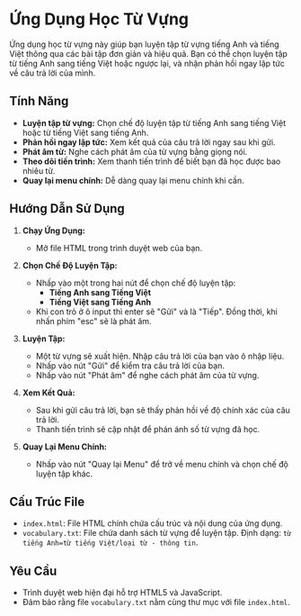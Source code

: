 # Ứng Dụng Học Từ Vựng

Ứng dụng học từ vựng này giúp bạn luyện tập từ vựng tiếng Anh và tiếng Việt thông qua các bài tập đơn giản và hiệu quả. Bạn có thể chọn luyện tập từ tiếng Anh sang tiếng Việt hoặc ngược lại, và nhận phản hồi ngay lập tức về câu trả lời của mình.

## Tính Năng

-   **Luyện tập từ vựng:** Chọn chế độ luyện tập từ tiếng Anh sang tiếng Việt hoặc từ tiếng Việt sang tiếng Anh.
-   **Phản hồi ngay lập tức:** Xem kết quả của câu trả lời ngay sau khi gửi.
-   **Phát âm từ:** Nghe cách phát âm của từ vựng bằng giọng nói.
-   **Theo dõi tiến trình:** Xem thanh tiến trình để biết bạn đã học được bao nhiêu từ.
-   **Quay lại menu chính:** Dễ dàng quay lại menu chính khi cần.

## Hướng Dẫn Sử Dụng

1. **Chạy Ứng Dụng:**

    - Mở file HTML trong trình duyệt web của bạn.

2. **Chọn Chế Độ Luyện Tập:**

    - Nhấp vào một trong hai nút để chọn chế độ luyện tập:
        - **Tiếng Anh sang Tiếng Việt**
        - **Tiếng Việt sang Tiếng Anh**
    - Khi con trỏ ở ô input thì enter sẽ "Gửi" và là "Tiếp". Đồng thời, khi nhấn phím "esc" sẽ là phát âm.

3. **Luyện Tập:**

    - Một từ vựng sẽ xuất hiện. Nhập câu trả lời của bạn vào ô nhập liệu.
    - Nhấp vào nút "Gửi" để kiểm tra câu trả lời của bạn.
    - Nhấp vào nút "Phát âm" để nghe cách phát âm của từ vựng.

4. **Xem Kết Quả:**

    - Sau khi gửi câu trả lời, bạn sẽ thấy phản hồi về độ chính xác của câu trả lời.
    - Thanh tiến trình sẽ cập nhật để phản ánh số từ vựng đã học.

5. **Quay Lại Menu Chính:**
    - Nhấp vào nút "Quay lại Menu" để trở về menu chính và chọn chế độ luyện tập khác.

## Cấu Trúc File

-   `index.html`: File HTML chính chứa cấu trúc và nội dung của ứng dụng.
-   `vocabulary.txt`: File chứa danh sách từ vựng để luyện tập. Định dạng: `từ tiếng Anh=từ tiếng Việt/loại từ - thông tin`.

## Yêu Cầu

-   Trình duyệt web hiện đại hỗ trợ HTML5 và JavaScript.
-   Đảm bảo rằng file `vocabulary.txt` nằm cùng thư mục với file `index.html`.

